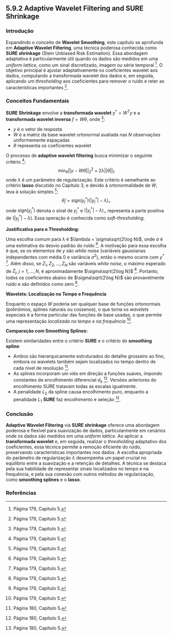 ## 5.9.2 Adaptive Wavelet Filtering and SURE Shrinkage

### Introdução
Expandindo o conceito de **Wavelet Smoothing**, este capítulo se aprofunda em **Adaptive Wavelet Filtering**, uma técnica poderosa conhecida como **SURE shrinkage** (Stein Unbiased Risk Estimation). Essa abordagem adaptativa é particularmente útil quando os dados são medidos em uma *uniform lattice*, como um sinal discretizado, imagem ou série temporal [^41]. O objetivo principal é ajustar adaptativamente os coeficientes wavelet aos dados, computando a transformada wavelet dos dados e, em seguida, aplicando um *thresholding* aos coeficientes para remover o ruído e reter as características importantes [^41].

### Conceitos Fundamentais

**SURE Shrinkage** envolve a **transformada wavelet** $y^* = W^T y$ e a **transformada wavelet inversa** $f = W\theta$, onde [^41]:

*   $y$ é o vetor de resposta
*   $W$ é a matriz da base wavelet ortonormal avaliada nas $N$ observações uniformemente espaçadas
*   $\theta$ representa os coeficientes wavelet

O processo de **adaptive wavelet filtering** busca minimizar o seguinte critério [^41]:
$$ \min_{\theta} ||y - W\theta||_2^2 + 2\lambda ||\theta||_1 $$
onde $\lambda$ é um parâmetro de regularização. Este critério é semelhante ao critério **lasso** discutido no Capítulo 3, e devido à ortonormalidade de $W$, leva à solução simples [^41]:
$$ \hat{\theta}_j = \text{sign}(y_j^*) (|y_j^*| - \lambda)_+ $$
onde $\text{sign}(y_j^*)$ denota o sinal de $y_j^*$ e $(|y_j^*| - \lambda)_+$ representa a parte positiva de $(|y_j^*| - \lambda)$. Essa operação é conhecida como *soft-thresholding*.

**Justificativa para o Thresholding:**

Uma escolha comum para $\lambda$ é $\lambda = \sigma\sqrt{2\log N}$, onde $\sigma$ é uma estimativa do desvio padrão do ruído [^41]. A motivação para essa escolha é que, se os elementos de $y$ são *white noise* (variáveis gaussianas independentes com média 0 e variância $\sigma^2$), então o mesmo ocorre com $y^*$ [^41]. Além disso, se $Z_1, Z_2, ..., Z_N$ são variáveis *white noise*, o máximo esperado de $Z_j$, $j = 1, ..., N$, é aproximadamente $\sigma\sqrt{2\log N}$ [^41]. Portanto, todos os coeficientes abaixo de $\sigma\sqrt{2\log N}$ são provavelmente ruído e são definidos como zero [^41].

**Wavelets: Localização no Tempo e Frequência**

Enquanto o espaço $W$ poderia ser qualquer base de funções ortonormais (polinômios, splines naturais ou cossenos), o que torna os *wavelets* especiais é a forma particular das funções de base usadas, o que permite uma representação *localizada no tempo e na frequência* [^41].

**Comparação com Smoothing Splines:**

Existem similaridades entre o critério **SURE** e o critério do **smoothing spline**:

*   Ambos são hierarquicamente estruturados do detalhe grosseiro ao fino, embora os wavelets também sejam localizados no tempo dentro de cada nível de resolução [^42].
*   As splines incorporam um viés em direção a funções suaves, impondo constantes de encolhimento diferencial $d_k$ [^42]. Versões anteriores do encolhimento SURE tratavam todas as escalas igualmente.
*   A penalidade $L_2$ da spline causa encolhimento puro, enquanto a penalidade $L_1$ **SURE** faz encolhimento e seleção [^42].

### Conclusão

**Adaptive Wavelet Filtering** via **SURE shrinkage** oferece uma abordagem poderosa e flexível para suavização de dados, particularmente em cenários onde os dados são medidos em uma *uniform lattice*. Ao aplicar a **transformada wavelet** e, em seguida, realizar o *thresholding* adaptativo dos coeficientes, essa técnica permite a remoção eficiente do ruído, preservando características importantes nos dados. A escolha apropriada do parâmetro de regularização $\lambda$ desempenha um papel crucial no equilíbrio entre a suavização e a retenção de detalhes. A técnica se destaca pela sua habilidade de representar sinais localizados no tempo e na frequência, e pela sua conexão com outros métodos de regularização, como **smoothing splines** e o **lasso**.

### Referências
[^41]: Página 179, Capítulo 5.
[^42]: Página 180, Capítulo 5.

<!-- END -->